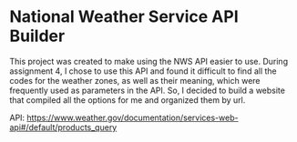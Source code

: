 # National Weather Service API Builder

This project was created to make using the NWS API easier to use. During assignment 4, I chose to use this API and found it difficult to find all the codes for the weather zones, as well as their meaning, which were frequently used as parameters in the API. So, I decided to build a website that compiled all the options for me and organized them by url.

API: https://www.weather.gov/documentation/services-web-api#/default/products_query
